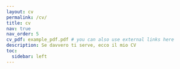 ```yaml
---
layout: cv
permalink: /cv/
title: cv
nav: true
nav_order: 5
cv_pdf: example_pdf.pdf # you can also use external links here
description: Se davvero ti serve, ecco il mio CV
toc:
  sidebar: left
---
```

